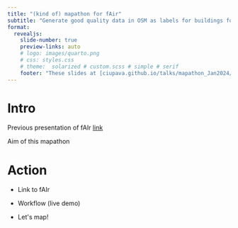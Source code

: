 ```yaml
---
title: "(kind of) mapathon for fAir"
subtitle: "Generate good quality data in OSM as labels for buildings footprints)"
format:
  revealjs: 
    slide-number: true
    preview-links: auto
    # logo: images/quarto.png
    # css: styles.css
    # theme:  solarized # custom.scss # simple # serif
    footer: "These slides at [ciupava.github.io/talks/mapathon_Jan2024/slides.html](ciupava.github.io/talks/mapathon_Jan204/slides.html)"
---
```


# Intro

Previous presentation of fAIr [link]()

Aim of this mapathon

# Action

- Link to fAIr

- Workflow (live demo)

- Let's map!